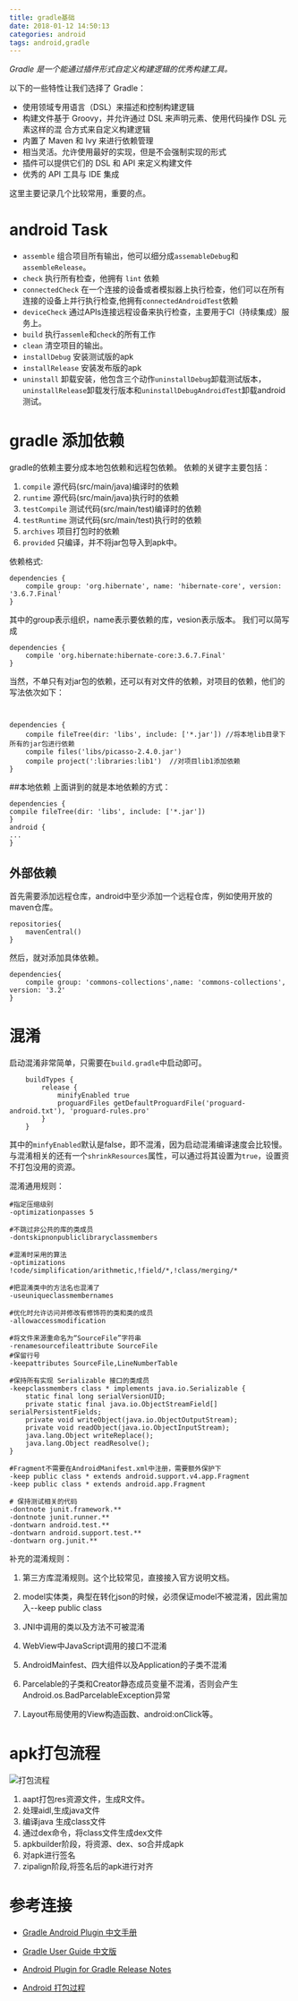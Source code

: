 ```yaml
---
title: gradle基础
date: 2018-01-12 14:50:13
categories: android
tags: android,gradle
---
```


*Gradle 是一个能通过插件形式自定义构建逻辑的优秀构建工具。*

以下的一些特性让我们选择了 Gradle：
* 使用领域专用语言（DSL）来描述和控制构建逻辑
* 构建文件基于 Groovy，并允许通过 DSL 来声明元素、使用代码操作 DSL 元素这样的混
合方式来自定义构建逻辑
* 内置了 Maven 和 Ivy 来进行依赖管理
* 相当灵活。允许使用最好的实现，但是不会强制实现的形式
* 插件可以提供它们的 DSL 和 API 来定义构建文件
* 优秀的 API 工具与 IDE 集成


这里主要记录几个比较常用，重要的点。
# android Task
* ``assemble`` 组合项目所有输出，他可以细分成``assemableDebug``和``assembleRelease``。
* ``check`` 执行所有检查，他拥有 ``lint`` 依赖
* ``connectedCheck`` 在一个连接的设备或者模拟器上执行检查，他们可以在所有连接的设备上并行执行检查,他拥有``connectedAndroidTest``依赖
* ``deviceCheck`` 通过APIs连接远程设备来执行检查，主要用于CI（持续集成）服务上。
* ``build`` 执行``assemle``和``check``的所有工作
* ``clean`` 清空项目的输出。
* ``installDebug`` 安装测试版的apk
* ``installRelease`` 安装发布版的apk
* ``uninstall`` 卸载安装，他包含三个动作``uninstallDebug``卸载测试版本， ``uninstallRelease``卸载发行版本和``uninstallDebugAndroidTest``卸载android测试。

# gradle 添加依赖
gradle的依赖主要分成本地包依赖和远程包依赖。
依赖的关键字主要包括：
1. ``compile`` 源代码(src/main/java)编译时的依赖
2. ``runtime`` 源代码(src/main/java)执行时的依赖
3. ``testCompile`` 测试代码(src/main/test)编译时的依赖
4. ``testRuntime`` 测试代码(src/main/test)执行时的依赖
5. ``archives`` 项目打包时的依赖
6. ``provided`` 只编译，并不将jar包导入到apk中。

依赖格式:
```
dependencies {
    compile group: 'org.hibernate', name: 'hibernate-core', version: '3.6.7.Final'
}
```
其中的group表示组织，name表示要依赖的库，vesion表示版本。
我们可以简写成
```
dependencies {
    compile 'org.hibernate:hibernate-core:3.6.7.Final'
}
```
当然，不单只有对jar包的依赖，还可以有对文件的依赖，对项目的依赖，他们的写法依次如下：
```


dependencies {
    compile fileTree(dir: 'libs', include: ['*.jar']) //将本地lib目录下所有的jar包进行依赖
    compile files('libs/picasso-2.4.0.jar')
    compile project(':libraries:lib1')  //对项目lib1添加依赖
}
```

##本地依赖
上面讲到的就是本地依赖的方式：
```
dependencies {
compile fileTree(dir: 'libs', include: ['*.jar'])
}
android {
...
}
```
## 外部依赖
首先需要添加远程仓库，android中至少添加一个远程仓库，例如使用开放的maven仓库。
```
repositories{
    mavenCentral()
}
```
然后，就对添加具体依赖。
```
dependencies{
    compile group: 'commons-collections',name: 'commons-collections', version: '3.2'
}
```

# 混淆
启动混淆非常简单，只需要在``build.gradle``中启动即可。
```
    buildTypes {
        release {
            minifyEnabled true
            proguardFiles getDefaultProguardFile('proguard-android.txt'), 'proguard-rules.pro'
        }
    }
```
其中的``minfyEnabled``默认是false，即不混淆，因为启动混淆编译速度会比较慢。
与混淆相关的还有一个`` shrinkResources ``属性，可以通过将其设置为``true``，设置资不打包没用的资源。

混淆通用规则：
```
#指定压缩级别
-optimizationpasses 5

#不跳过非公共的库的类成员
-dontskipnonpubliclibraryclassmembers

#混淆时采用的算法
-optimizations !code/simplification/arithmetic,!field/*,!class/merging/*

#把混淆类中的方法名也混淆了
-useuniqueclassmembernames

#优化时允许访问并修改有修饰符的类和类的成员 
-allowaccessmodification

#将文件来源重命名为“SourceFile”字符串
-renamesourcefileattribute SourceFile
#保留行号
-keepattributes SourceFile,LineNumberTable

#保持所有实现 Serializable 接口的类成员
-keepclassmembers class * implements java.io.Serializable {
    static final long serialVersionUID;
    private static final java.io.ObjectStreamField[] serialPersistentFields;
    private void writeObject(java.io.ObjectOutputStream);
    private void readObject(java.io.ObjectInputStream);
    java.lang.Object writeReplace();
    java.lang.Object readResolve();
}

#Fragment不需要在AndroidManifest.xml中注册，需要额外保护下
-keep public class * extends android.support.v4.app.Fragment
-keep public class * extends android.app.Fragment

# 保持测试相关的代码
-dontnote junit.framework.**
-dontnote junit.runner.**
-dontwarn android.test.**
-dontwarn android.support.test.**
-dontwarn org.junit.**
```

补充的混淆规则：
1. 第三方库混淆规则。这个比较常见，直接接入官方说明文档。

2. model实体类，典型在转化json的时候，必须保证model不被混淆，因此需加入--keep public class

3. JNI中调用的类以及方法不可被混淆

4. WebView中JavaScript调用的接口不混淆

5. AndroidMainfest、四大组件以及Application的子类不混淆

6. Parcelable的子类和Creator静态成员变量不混淆，否则会产生Android.os.BadParcelableException异常

7. Layout布局使用的View构造函数、android:onClick等。


# apk打包流程
![打包流程](https://upload-images.jianshu.io/upload_images/1441907-8a2c24bbb71c2cbf.png?imageMogr2/auto-orient/strip%7CimageView2/2/w/536)
1. aapt打包res资源文件，生成R文件。
2. 处理aidl,生成java文件
3. 编译java 生成class文件
4. 通过dex命令，将class文件生成dex文件
5. apkbuilder阶段，将资源、dex、so合并成apk
6. 对apk进行签名
7. zipalign阶段,将签名后的apk进行对齐


# 参考连接

* [Gradle Android Plugin 中文手册](https://www.gitbook.com/book/chaosleong/gradle-for-android)

* [Gradle User Guide 中文版](https://dongchuan.gitbooks.io/gradle-user-guide-/)

* [Android Plugin for Gradle Release Notes](https://developer.android.com/studio/releases/gradle-plugin.html)

* [Android 打包过程](https://www.jianshu.com/p/7c288a17cda8)